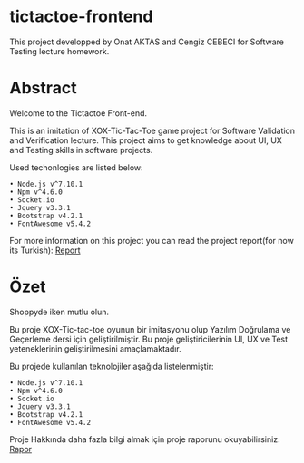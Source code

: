 # tictactoe-frontend
This project developped by Onat AKTAS and Cengiz CEBECI for Software Testing lecture homework.

# Abstract
Welcome to the Tictactoe Front-end.

This is an imitation of XOX-Tic-Tac-Toe game project for Software Validation and Verification lecture.
This project aims to get knowledge about UI, UX and Testing skills in software projects.

Used techonlogies are listed below:

    • Node.js v^7.10.1
    • Npm v^4.6.0
    • Socket.io
    • Jquery v3.3.1
    • Bootstrap v4.2.1
    • FontAwesome v5.4.2

For more information on this project you can read the project report(for now its Turkish): <a href="https://drive.google.com/open?id=1fWol7zl89VEjfjbYEAAcxhHDH0OlL2dr">Report</a>


# Özet
Shoppyde iken mutlu olun.

Bu proje XOX-Tic-tac-toe oyunun bir imitasyonu olup Yazılım Doğrulama ve Geçerleme dersi için geliştirilmiştir.
Bu proje geliştiricilerinin UI, UX ve Test yeteneklerinin geliştirilmesini amaçlamaktadır.

Bu projede kullanılan teknolojiler aşağıda listelenmiştir:

    • Node.js v^7.10.1
    • Npm v^4.6.0
    • Socket.io
    • Jquery v3.3.1
    • Bootstrap v4.2.1
    • FontAwesome v5.4.2
  
Proje Hakkında daha fazla bilgi almak için proje raporunu okuyabilirsiniz:  <a href="https://drive.google.com/open?id=1fWol7zl89VEjfjbYEAAcxhHDH0OlL2dr">Rapor</a>
